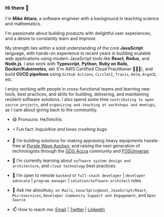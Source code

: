 ### Hi there 👋

I'm **Mike Attara**, a software engineer with a background in teaching science and mathematics.
 
I'm passionate about building products with delightful user experiences, and a desire to constantly learn and improve.

My strength lies within a solid understanding of the core **JavaScript** language, with hands-on experience in recent years in building scalable web applications using modern JavaScript tools like **React**, **Redux**, and **Node.js**. I also work with **Typescript**, **Python**, **Ruby on Rails**, **Docker/Kubernetes**, `AWS` (I'm AWS Certified Cloud Practitioner 👨🏾‍💻), and build **CI/CD pipelines** using `Github Actions`, `CircleCI`, `Travis`, `Helm`, `ArgoCD`, etc. 


I enjoy working with people in cross-functional teams and learning new tools, best practices, and skills for building, delivering, and maintaining resilient software solutions. I also spend some time `contributing to open source projects`, and `organizing and teaching at workshops and meetups`, as I care about giving back to the community.

- 😄  Pronouns: He/him/his

- ⚡  Fun fact: *Inquisitive and loves crushing bugs*

- 🔭  I’m building solutions for making appraising heavy equipments hassle-free at [Purple Wave Auction](https://purplewave.com), and raising the next generation of technologists through the [GDG Accra](https://gdg.community.dev/gdg-accra/) community and [FOSUniverse](https://fosuniverse.org).

- 🌱  I’m currently learning about `software system design and architecture`, and `cloud technology` best practices.

- 👯 I’m open to remote `backend` or `full-stack developer` | `developer advocate` | `program manager` | `solution/software architect` roles

- 💬  Ask me about`Ruby on Rails`, `Java/Springboot`, `JavaScript/React`, `Microservices`, `Developer Community Support and Engagement`, and `Open Source`

- 📫  How to reach me:
  [Email](mailto:mpyebattara@gmail.com) | [Twitter](https://twitter.com/attaradev) | [LinkedIn](https://www.linkedin.com/in/attaradev)
